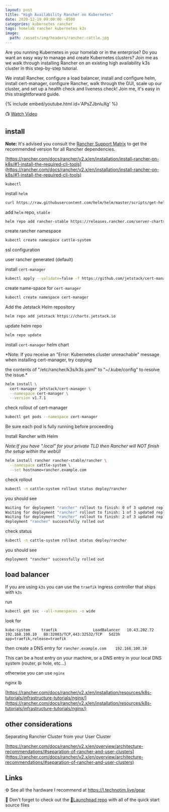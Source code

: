```yaml
---
layout: post
title: "High Availability Rancher on Kubernetes"
date: 2020-12-19 09:00:00 -0500
categories: kubernetes rancher
tags: homelab rancher kubernetes k3s
image:
  path: /assets/img/headers/rancher-cattle.jpg
---
```


Are you running Kubernetes in your homelab or in the enterprise?
Do you want an easy way to manage and create Kubernetes clusters?
Join me as we walk through installing Rancher on an existing high availability k3s cluster in this step-by-step tutorial.

We install Rancher, configure a load balancer, install and configure helm, install cert-manager, configure Rancher, walk through the GUI, scale up our cluster, and set up a health check and liveness check! Join me, it's easy in this straightforward guide.

{% include embed/youtube.html id='APsZJbnluXg' %}

📺 [Watch Video](https://www.youtube.com/watch?v=APsZJbnluXg)

## install

**Note:**
It's advised you consult the [Rancher Support Matrix](https://rancher.com/support-maintenance-terms/all-supported-versions)
to get the recommended version for all Rancher dependencies.

[https://rancher.com/docs/rancher/v2.x/en/installation/install-rancher-on-k8s/#1-install-the-required-cli-tools](https://rancher.com/docs/rancher/v2.x/en/installation/install-rancher-on-k8s/#1-install-the-required-cli-tools)

`kubectl`

install `helm`

```bash
curl https://raw.githubusercontent.com/helm/helm/master/scripts/get-helm-3 | bash
```

add `helm` repo, `stable`

```bash
helm repo add rancher-stable https://releases.rancher.com/server-charts/stable
```

create rancher namespace

```bash
kubectl create namespace cattle-system
```

ssl configuration

user rancher generated (default)

install `cert-manager`

```bash
kubectl apply --validate=false -f https://github.com/jetstack/cert-manager/releases/download/v1.7.1/cert-manager.crds.yaml
```

create name-space for `cert-manager`

```bash
kubectl create namespace cert-manager
```

Add the Jetstack Helm repository

 ```bash
 helm repo add jetstack https://charts.jetstack.io
 ```

update helm repo

```bash
helm repo update
```

install `cert-manager` helm chart

*Note: If you receive an "Error: Kubernetes cluster unreachable" message when installing cert-manager, try copying

the contents of "/etc/rancher/k3s/k3s.yaml" to "~/.kube/config" to resolve the issue.*

```bash
helm install \
  cert-manager jetstack/cert-manager \
  --namespace cert-manager \
  --version v1.7.1
```

check rollout of cert-manager

```bash
kubectl get pods --namespace cert-manager
```

Be sure each pod is fully running before proceeding

Install Rancher with Helm

*Note:If you have ".local" for your private TLD then Rancher will NOT finish the setup within the webUI*

```bash
helm install rancher rancher-stable/rancher \
  --namespace cattle-system \
  --set hostname=rancher.example.com
```

check rollout

```bash
kubectl -n cattle-system rollout status deploy/rancher
```

you should see

```bash
Waiting for deployment "rancher" rollout to finish: 0 of 3 updated replicas are available...
Waiting for deployment "rancher" rollout to finish: 1 of 3 updated replicas are available...
Waiting for deployment "rancher" rollout to finish: 2 of 3 updated replicas are available...
deployment "rancher" successfully rolled out
```

check status

```bash
kubectl -n cattle-system rollout status deploy/rancher
```

you should see

```log
deployment "rancher" successfully rolled out
```

## load balancer

If you are using `k3s` you can use the `traefik` ingress controller that ships with `k3s`

run

```bash
kubectl get svc --all-namespaces -o wide
```

look for

```log
kube-system     traefik                LoadBalancer   10.43.202.72   192.168.100.10   80:32003/TCP,443:32532/TCP   5d23h   app=traefik,release=traefik
```

then create a DNS entry for `rancher.example.com    192.168.100.10`

This can be a host entry on your machine, or a DNS entry in your local DNS system (router, pi hole, etc...)

otherwise you can use `nginx`

nginx lb

[https://rancher.com/docs/rancher/v2.x/en/installation/resources/k8s-tutorials/infrastructure-tutorials/nginx/](https://rancher.com/docs/rancher/v2.x/en/installation/resources/k8s-tutorials/infrastructure-tutorials/nginx/)

## other considerations

Separating Rancher Cluster from your User Cluster

[https://rancher.com/docs/rancher/v2.x/en/overview/architecture-recommendations/#separation-of-rancher-and-user-clusters](https://rancher.com/docs/rancher/v2.x/en/overview/architecture-recommendations/#separation-of-rancher-and-user-clusters)

## Links

⚙️ See all the hardware I recommend at <https://l.technotim.live/gear>

🚀 Don't forget to check out the [🚀Launchpad repo](https://l.technotim.live/quick-start) with all of the quick start source files
